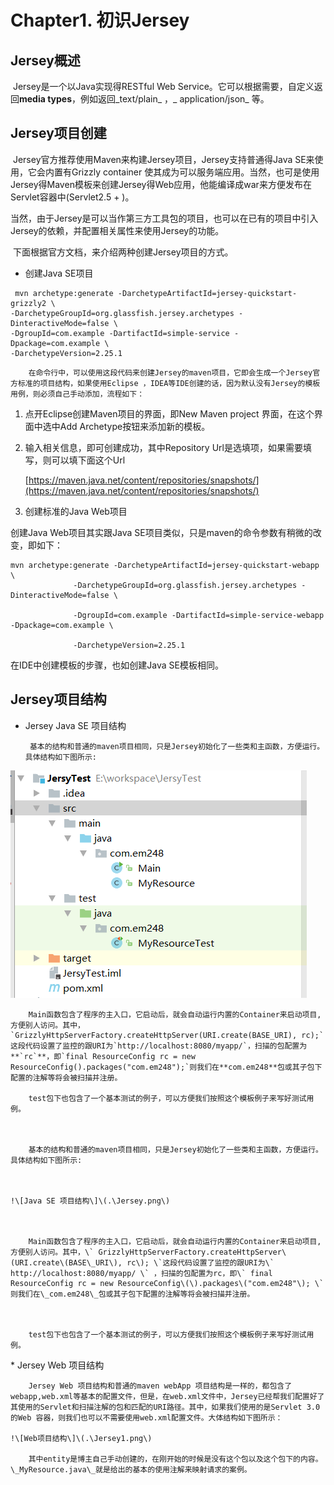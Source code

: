 # Chapter1. 初识Jersey

## Jersey概述

​    Jersey是一个以Java实现得RESTful Web Service。它可以根据需要，自定义返回**media types**，例如返回_text/plain_ ，_ application/json_  等。

## Jersey项目创建

​       Jersey官方推荐使用Maven来构建Jersey项目，Jersey支持普通得Java SE来使用，它会内置有Grizzly container 使其成为可以服务端应用。当然，也可是使用Jersey得Maven模板来创建Jersey得Web应用，他能编译成war来方便发布在Servlet容器中\(Servlet2.5 + \)。

​       当然，由于Jersey是可以当作第三方工具包的项目，也可以在已有的项目中引入Jersey的依赖，并配置相关属性来使用Jersey的功能。

​      下面根据官方文档，来介绍两种创建Jersey项目的方式。

* 创建Java SE项目

```
 mvn archetype:generate -DarchetypeArtifactId=jersey-quickstart-grizzly2 \
-DarchetypeGroupId=org.glassfish.jersey.archetypes -DinteractiveMode=false \
-DgroupId=com.example -DartifactId=simple-service -Dpackage=com.example \
-DarchetypeVersion=2.25.1
```

```
    在命令行中，可以使用这段代码来创建Jersey的maven项目，它即会生成一个Jersey官方标准的项目结构，如果使用Eclipse ，IDEA等IDE创建的话，因为默认没有Jersey的模板用例，则必须自己手动添加，流程如下：
```

1. 点开Eclipse创建Maven项目的界面，即New Maven project 界面，在这个界面中选中Add Archetype按钮来添加新的模板。

2. 输入相关信息，即可创建成功，其中Repository Url是选填项，如果需要填写，则可以填下面这个Url

   [https://maven.java.net/content/repositories/snapshots/](https://maven.java.net/content/repositories/snapshots/)

3. 创建标准的Java Web项目

创建Java Web项目其实跟Java SE项目类似，只是maven的命令参数有稍微的改变，即如下：

```shell
mvn archetype:generate -DarchetypeArtifactId=jersey-quickstart-webapp \
              -DarchetypeGroupId=org.glassfish.jersey.archetypes -  DinteractiveMode=false \

              -DgroupId=com.example -DartifactId=simple-service-webapp -Dpackage=com.example \

              -DarchetypeVersion=2.25.1
```

在IDE中创建模板的步骤，也如创建Java SE模板相同。

## Jersey项目结构

* Jersey Java SE 项目结构

       基本的结构和普通的maven项目相同，只是Jersey初始化了一些类和主函数，方便运行。具体结构如下图所示:

![](/assets/Jersey.png)

        Main函数包含了程序的主入口，它启动后，就会自动运行内置的Container来启动项目,方便别人访问。其中，`GrizzlyHttpServerFactory.createHttpServer(URI.create(BASE_URI), rc);`这段代码设置了监控的跟URI为`http://localhost:8080/myapp/`，扫描的包配置为**`rc`**，即`final ResourceConfig rc = new ResourceConfig().packages("com.em248");`则我们在**com.em248**包或其子包下配置的注解等将会被扫描并注册。

        test包下也包含了一个基本测试的例子，可以方便我们按照这个模板例子来写好测试用例。



    ​    基本的结构和普通的maven项目相同，只是Jersey初始化了一些类和主函数，方便运行。具体结构如下图所示:



    !\[Java SE 项目结构\]\(.\Jersey.png\)



    ​    Main函数包含了程序的主入口，它启动后，就会自动运行内置的Container来启动项目,方便别人访问。其中，\` GrizzlyHttpServerFactory.createHttpServer\(URI.create\(BASE\_URI\), rc\); \`这段代码设置了监控的跟URI为\` http://localhost:8080/myapp/ \` ，扫描的包配置为rc，即\` final ResourceConfig rc = new ResourceConfig\(\).packages\("com.em248"\); \` 则我们在\_com.em248\_包或其子包下配置的注解等将会被扫描并注册。



    ​    test包下也包含了一个基本测试的例子，可以方便我们按照这个模板例子来写好测试用例。

\* Jersey Web 项目结构

```
​    Jersey Web 项目结构和普通的maven webApp 项目结构是一样的，都包含了webapp,web.xml等基本的配置文件，但是，在web.xml文件中，Jersey已经帮我们配置好了其使用的Servlet和扫描注解的包和匹配的URI路径。其中，如果我们使用的是Servlet 3.0的Web 容器，则我们也可以不需要使用web.xml配置文件。大体结构如下图所示：​

!\[Web项目结构\]\(.\Jersey1.png\)

​    其中entity是博主自己手动创建的，在刚开始的时候是没有这个包以及这个包下的内容。\_MyResource.java\_就是给出的基本的使用注解来映射请求的案例。
```



